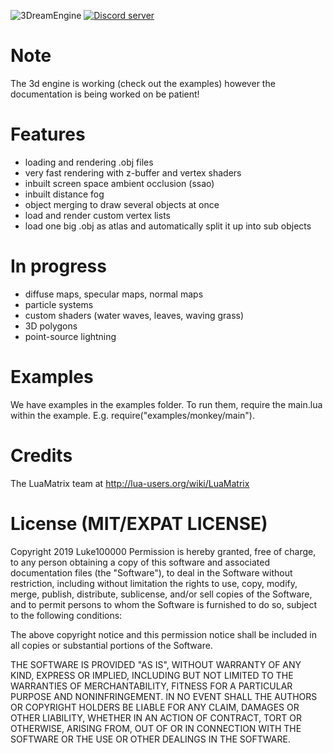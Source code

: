 ![3DreamEngine](https://owo.whats-th.is/8fe7wk1.png)
<a href="https://discord.gg/hpmZxNQ"><img src="https://discordapp.com/api/guilds/561664262481641482/embed.png" alt="Discord server" /></a>

# Note
The 3d engine is working (check out the examples) however the documentation is being worked on be patient!

# Features
* loading and rendering .obj files
* very fast rendering with z-buffer and vertex shaders
* inbuilt screen space ambient occlusion (ssao)
* inbuilt distance fog
* object merging to draw several objects at once
* load and render custom vertex lists
* load one big .obj as atlas and automatically split it up into sub objects

# In progress
* diffuse maps, specular maps, normal maps
* particle systems
* custom shaders (water waves, leaves, waving grass)
* 3D polygons
* point-source lightning

# Examples
We have examples in the examples folder. To run them, require the main.lua within the example. E.g. require("examples/monkey/main").

# Credits
The LuaMatrix team at http://lua-users.org/wiki/LuaMatrix

# License (MIT/EXPAT LICENSE)
Copyright 2019 Luke100000
Permission is hereby granted, free of charge, to any person obtaining a copy of this software and associated documentation files (the "Software"), to deal in the Software without restriction, including without limitation the rights to use, copy, modify, merge, publish, distribute, sublicense, and/or sell copies of the Software, and to permit persons to whom the Software is furnished to do so, subject to the following conditions:

The above copyright notice and this permission notice shall be included in all copies or substantial portions of the Software.

THE SOFTWARE IS PROVIDED "AS IS", WITHOUT WARRANTY OF ANY KIND, EXPRESS OR IMPLIED, INCLUDING BUT NOT LIMITED TO THE WARRANTIES OF MERCHANTABILITY, FITNESS FOR A PARTICULAR PURPOSE AND NONINFRINGEMENT. IN NO EVENT SHALL THE AUTHORS OR COPYRIGHT HOLDERS BE LIABLE FOR ANY CLAIM, DAMAGES OR OTHER LIABILITY, WHETHER IN AN ACTION OF CONTRACT, TORT OR OTHERWISE, ARISING FROM, OUT OF OR IN CONNECTION WITH THE SOFTWARE OR THE USE OR OTHER DEALINGS IN THE SOFTWARE.
